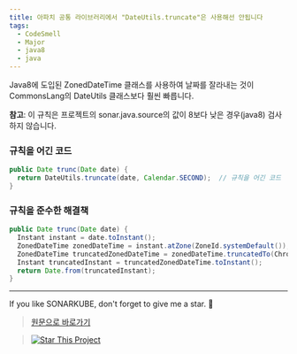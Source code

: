 ```yaml
---
title: 아파치 공통 라이브러리에서 "DateUtils.truncate"은 사용해선 안됩니다
tags:
  - CodeSmell
  - Major
  - java8
  - java
---
```


Java8에 도입된 ZonedDateTime 클래스를 사용하여 날짜를 잘라내는 것이 CommonsLang의 DateUtils 클래스보다 훨씬 빠릅니다.

**참고**: 이 규칙은 프로젝트의 sonar.java.source의 값이 8보다 낮은 경우(java8) 검사하지 않습니다.

### 규칙을 어긴 코드

```java
public Date trunc(Date date) {
  return DateUtils.truncate(date, Calendar.SECOND);  // 규칙을 어긴 코드
}
```

### 규칙을 준수한 해결책

```java
public Date trunc(Date date) {
  Instant instant = date.toInstant();
  ZonedDateTime zonedDateTime = instant.atZone(ZoneId.systemDefault());
  ZonedDateTime truncatedZonedDateTime = zonedDateTime.truncatedTo(ChronoUnit.SECONDS);
  Instant truncatedInstant = truncatedZonedDateTime.toInstant();
  return Date.from(truncatedInstant);
}
```

---

If you like SONARKUBE, don't forget to give me a star. :star2:

> [원문으로 바로가기](https://rules.sonarsource.com/java/tag/java8/RSPEC-2718)

> [![Star This Project](https://img.shields.io/github/stars/kantabile/sonarkube.svg?label=Stars&style=social)](https://github.com/kantabile/sonarkube)
